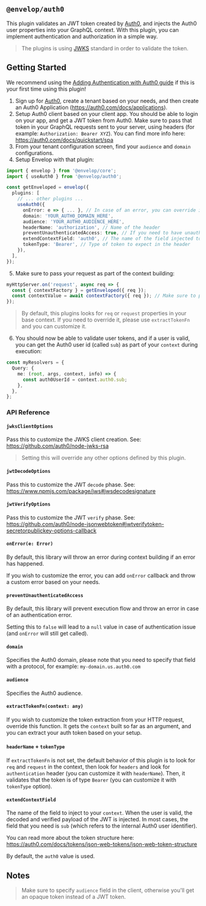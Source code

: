 ## `@envelop/auth0`

This plugin validates an JWT token created by [Auth0](https://auth0.com/), and injects the Auth0 user properties into your GraphQL context. With this plugin, you can implement authentication and authorization in a simple way.

> The plugins is using [JWKS](https://auth0.com/docs/tokens/json-web-tokens/json-web-key-sets) standard in order to validate the token.

## Getting Started

We recommend using the [Adding Authentication with Auth0 guide](https://www.envelop.dev/docs/guides/adding-authentication-with-auth0) if this is your first time using this plugin!

1. Sign up for [Auth0](https://auth0.com/), create a tenant based on your needs, and then create an Auth0 Application (https://auth0.com/docs/applications).
2. Setup Auth0 client based on your client app. You should be able to login on your app, and get a JWT token from Auth0. Make sure to pass that token in your GraphQL requests sent to your server, using headers (for example: `Authorization: Bearer XYZ`). You can find more info here: https://auth0.com/docs/quickstart/spa
3. From your tenant configuration screen, find your `audience` and `domain` configurations.
4. Setup Envelop with that plugin:

```ts
import { envelop } from '@envelop/core';
import { useAuth0 } from '@envelop/auth0';

const getEnveloped = envelop({
  plugins: [
    // ... other plugins ...
    useAuth0({
      onError: e => { ... }, // In case of an error, you can override it and customize the error your client will get.
      domain: 'YOUR_AUTH0_DOMAIN_HERE',
      audience: 'YOUR_AUTH0_AUDIENCE_HERE',
      headerName: 'authorization', // Name of the header
      preventUnauthenticatedAccess: true, // If you need to have unauthenticated parts on your schema, make sure to disable that by setting it to `false` and the check it in your resolvers.
      extendContextField: 'auth0', // The name of the field injected to your `context`
      tokenType: 'Bearer', // Type of token to expect in the header
    }),
  ],
});
```

5. Make sure to pass your request as part of the context building:

```ts
myHttpServer.on('request', async req => {
  const { contextFactory } = getEnveloped({ req });
  const contextValue = await contextFactory({ req }); // Make sure to pass it here
});
```

> By default, this plugins looks for `req` or `request` properties in your base context. If you need to override it, please use `extractTokenFn` and you can customize it.

6. You should now be able to validate user tokens, and if a user is valid, you can get the Auth0 user id (called `sub`) as part of your `context` during execution:

```ts
const myResolvers = {
  Query: {
    me: (root, args, context, info) => {
      const auth0UserId = context.auth0.sub;
    },
  },
};
```

### API Reference

#### `jwksClientOptions`

Pass this to customize the JWKS client creation. See: https://github.com/auth0/node-jwks-rsa

> Setting this will override any other options defined by this plugin.

#### `jwtDecodeOptions`

Pass this to customize the JWT `decode` phase. See: https://www.npmjs.com/package/jws#jwsdecodesignature

#### `jwtVerifyOptions`

Pass this to customize the JWT `verify` phase. See: https://github.com/auth0/node-jsonwebtoken#jwtverifytoken-secretorpublickey-options-callback

#### `onError(e: Error)`

By default, this library will throw an error during context building if an error has happened.

If you wish to customize the error, you can add `onError` callback and throw a custom error based on your needs.

#### `preventUnauthenticatedAccess`

By default, this library will prevent execution flow and throw an error in case of an authentication error.

Setting this to `false` will lead to a `null` value in case of authentication issue (and `onError` will still get called).

#### `domain`

Specifies the Auth0 domain, please note that you need to specify that field with a protocol, for example: `my-domain.us.auth0.com`

#### `audience`

Specifies the Auth0 audience.

#### `extractTokenFn(context: any)`

If you wish to customize the token extraction from your HTTP request, override this function. It gets the `context` built so far as an argument, and you can extract your auth token based on your setup.

#### `headerName` + `tokenType`

If `extractTokenFn` is not set, the default behavior of this plugin is to look for `req` and `request` in the context, then look for `headers` and look for `authentication` header (you can customize it with `headerName`). Then, it validates that the token is of type `Bearer` (you can customize it with `tokenType` option).

#### `extendContextField`

The name of the field to inject to your `context`. When the user is valid, the decoded and verified payload of the JWT is injected. In most cases, the field that you need is `sub` (which refers to the internal Auth0 user identifier).

You can read more about the token structure here: https://auth0.com/docs/tokens/json-web-tokens/json-web-token-structure

By default, the `auth0` value is used.

## Notes

> Make sure to specify `audience` field in the client, otherwise you'll get an opaque token instead of a JWT token.
